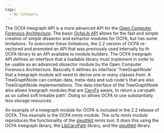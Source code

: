 ```yaml
---
tags:
  - No Category
---
```

The OCFA treegraph API is a more advanced API for the [Open Computer
Forensics
Architecture](open_computer_forensics_architecture.md). The
basic [OcfaLib API](ocfalib_api.md) allows for the fast and
simple creation of simple dissector and extractor modules for OCFA, but
has some limitations. To overcome these limitations, the 2.2 version of
OCFA re-vectored and promoted an API that was previously used internally
by th OCFA library to an API available to module builders. The OCFA
treegraph API defines an interface that a loadable library must
implement in order to be usable as an advanced dissector module bu the
Open Computer Forensics Architecture. Basically it defines an interface
'TreeGraphNode' that a treegraph module will need to derive one or many
classes from. A TreeGraphNode can contain data, meta-data and sub node's
that are also TreeGraphNode implementations. The data interface of the
TreeGraphNode also allows treegraph modules that are
[CarvFs](carvfs.md) aware, to return a carvpath as so called
soft linkable path'. Doing so allows OCFA to use substantially less
storage resources.

An example of a treegraph module for OCFA is included in the 2.2 release
of OCFA. This example is the OCFA mmls module. The ocfa mmls module
reproduces the functionality of the [sleuthkit](sleuthkit.md)
mmls tool. It does this using the OCFA treegraph library, the
[LibCarvPath](libcarvpath.md) library, and the
[sleuthkit](sleuthkit.md) library.